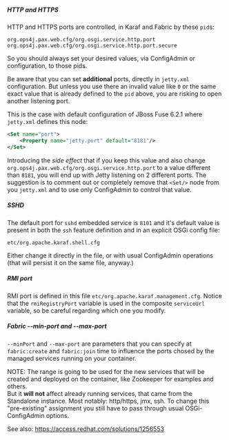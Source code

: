 ##### HTTP and HTTPS

HTTP and HTTPS ports are controlled, in Karaf and Fabric by these `pid`s:

```
org.ops4j.pax.web.cfg/org.osgi.service.http.port
org.ops4j.pax.web.cfg/org.osgi.service.http.port.secure
```

So you should always set your desired values, via ConfigAdmin or configuration, to those pids.

Be aware that you can set **additional** ports, directly in `jetty.xml` configuration.
But unless you use there an invalid value like `0` or the same exact value that is already defined to the `pid` above, you are risking to open another listening port.

This is the case with default configuration of JBoss Fuse 6.2.1 where  `jetty.xml` defines this node:

```xml
<Set name="port">
    <Property name="jetty.port" default="8181"/>
</Set>
```

Introducing the *side effect* that if you keep this value and also change `org.ops4j.pax.web.cfg/org.osgi.service.http.port` to a value different than `8181`, you will end up with Jetty listening on 2 different ports.
The suggestion is to comment out or completely remove that `<Set/>` node from you `jetty.xml` and to use only ConfigAdmin to control that value.

##### SSHD

The default port for `sshd` embedded service is `8101` and it's default value is present in both the `ssh` feature definition and in an explicit OSGi config file:

```
etc/org.apache.karaf.shell.cfg
```

Either change it directly in the file, or with usual ConfigAdmin operations (that will persist it on the same file, anyway.)

##### RMI port

RMI port is defined in this file `etc/org.apache.karaf.management.cfg`. Notice that the `rmiRegistryPort` variable is used in the composite `serviceUrl` variable, so be careful regarding which one you modify.

##### Fabric --min-port and --max-port

`--minPort` and `--max-port` are parameters that you can specify at `fabric:create` and `fabric:join` time to influence the ports chosed by the managed services running on your container.  

NOTE:
The range is going to be used for the new services that will be created and deployed on the container, like Zookeeper for examples and others.  
But it **will not** affect already running services, that came from the Standalone instance. Most notably: http/https, jmx, ssh. To change this "pre-existing" assignment you still have to pass through usual OSGi-ConfigAdmin options.

See also: https://access.redhat.com/solutions/1256553
